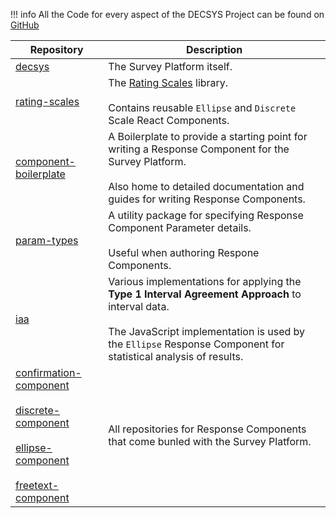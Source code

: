 !!! info
    All the Code for every aspect of the DECSYS Project can be found on [GitHub](https://github.com/decsys)

| Repository | Description |
| - | - |
| [decsys](https://github.com/decsys/decsys) | The Survey Platform itself. |
| [rating-scales](https://github.com/decsys/rating-scales) | The [Rating Scales](https://en.wikipedia.org/wiki/Rating_scale) library. <br /><br /> Contains reusable `Ellipse` and `Discrete` Scale React Components. |
| [component-boilerplate](https://github.com/decsys/component-boilerplate) | A Boilerplate to provide a starting point for writing a Response Component for the Survey Platform. <br /><br /> Also home to detailed documentation and guides for writing Response Components. |
| [param-types](https://github.com/decsys/param-types) | A utility package for specifying Response Component Parameter details. <br /> <br /> Useful when authoring Respone Components. |
| [iaa](https://github.com/decsys/iaa) | Various implementations for applying the **Type 1 Interval Agreement Approach** to interval data. <br /> <br /> The JavaScript implementation is used by the `Ellipse` Response Component for statistical analysis of results. |
| [confirmation-component](https://github.com/decsys/confirmation-component) <br /> <br /> [discrete-component](https://github.com/decsys/discrete-component) <br /><br /> [ellipse-component](https://github.com/decsys/ellipse-component) <br /> <br /> [freetext-component](https://github.com/decsys/freetext-component) | All repositories for Response Components that come bunled with the Survey Platform. |
